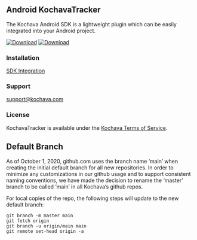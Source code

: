 ## Android KochavaTracker
The Kochava Android SDK is a lightweight plugin which can be easily integrated into your Android project.

[![Download](https://img.shields.io/github/v/release/Kochava/Android-KochavaTracker-Releases?include_prereleases&sort=semver)](https://github.com/Kochava/Android-KochavaTracker-Releases/releases)
[![Download](https://img.shields.io/maven-central/v/com.kochava.base/tracker)](https://search.maven.org/artifact/com.kochava.base/tracker)

### Installation
[SDK Integration](https://support.kochava.com/sdk-integration/android-sdk-integration/)

### Support
support@kochava.com

### License
KochavaTracker is available under the [Kochava Terms of Service](https://www.kochava.com/terms-of-service/).


## Default Branch

As of October 1, 2020, github.com uses the branch name ‘main’ when creating the initial default branch for all new repositories.  In order to minimize any customizations in our github usage and to support consistent naming conventions, we have made the decision to rename the ‘master’ branch to be called ‘main’ in all Kochava’s github repos.

For local copies of the repo, the following steps will update to the new default branch:

```
git branch -m master main
git fetch origin
git branch -u origin/main main
git remote set-head origin -a
```
